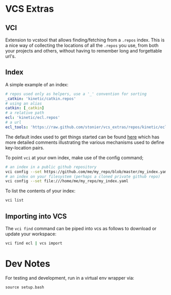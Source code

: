 # VCS Extras

## VCI

Extension to vcstool that allows finding/fetching from a `.repos` index.
This is a nice way of collecting the locations of all the `.repos`
you use, from both your projects and others, without having to remember
long and forgettable url's.

## Index

A simple example of an index:

```YAML
# repos used only as helpers, use a '_' convention for sorting
_catkin: 'kinetic/catkin.repos'
# using an alias
catkin: [_catkin]
# a relative path
ecl: 'kinetic/ecl.repos'
# a url
ecl_tools: 'https://raw.github.com/stonier/vcs_extras/repos/kinetic/ecl_tools.repos'
```

The default index used to get things started can be found
[here](https://github.com/stonier/vcs_extras/blob/repos/kinetic.yaml) which has
more detailed comments illustrating the various mechanisms used to define key-location
pairs.

To point `vci` at your own index, make use of the config command;

```bash
# an index in a public github repository
vci config --set https://github.com/me/my_repo/blob/master/my_index.yaml
# an index on your filesystem (perhaps a cloned private github repo)
vci config --set file:///home/me/my_repo/my_index.yaml
```

To list the contents of your index:

```bash
vci list
```

## Importing into VCS

The `vci find` command can be piped into vcs as follows to download or update
your workspace:

```bash
vci find ecl | vcs import
```

# Dev Notes

For testing and development, run in a virtual env wrapper via:

```
source setup.bash
```
